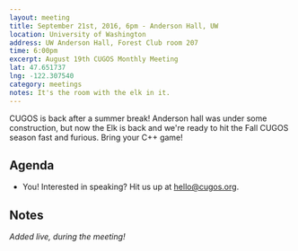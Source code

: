 ```yaml
---
layout: meeting
title: September 21st, 2016, 6pm - Anderson Hall, UW
location: University of Washington
address: UW Anderson Hall, Forest Club room 207
time: 6:00pm
excerpt: August 19th CUGOS Monthly Meeting
lat: 47.651737
lng: -122.307540
category: meetings
notes: It's the room with the elk in it.
---
```


CUGOS is back after a summer break! Anderson hall was under some construction, but now the Elk is back and we're ready to hit the Fall CUGOS season fast and furious. Bring your C++ game!

## Agenda

- You! Interested in speaking? Hit us up at hello@cugos.org.

## Notes

*Added live, during the meeting!*